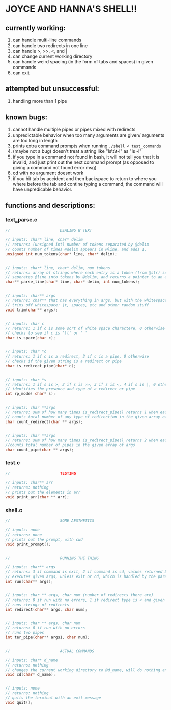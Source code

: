 # JOYCE AND HANNA'S SHELL!!

## currently working:
1. can handle multi-line commands
2. can handle two redirects in one line
3. can handle >, >>, <, and |
4. can change current working directory
5. can handle weird spacing (in the form of tabs and spaces) in given commands
6. can exit

## attempted but unsuccessful:
1. handling more than 1 pipe

## known bugs:
1. cannot handle multiple pipes or pipes mixed with redirects
2. unpredictable behavior when too many arguments are given/ arguments are too long in length
3. prints extra command prompts when running `./shell < test_commands`
4. (maybe not a bug) doesn't treat a string like "ls\t\t-l" as "ls -l"
5. if you type in a command not found in bash, it will not tell you that it is invalid, and just print out the next command prompt (as opposed to giving a command not found error msg)
6. cd with no argument doesnt work 
7. if you hit tab by accident and then backspace to return to where you where before the tab and contine typing a command, the command will have unpredicable behavior.

## functions and descriptions:
### text_parse.c
``` C
//                      DEALING W TEXT

// inputs: char* line, char* delim
// returns: (unsigned int) number of tokens separated by @delim
// counts number of times @delim appears in @line, and adds 1.
unsigned int num_tokens(char* line, char* delim);


// inputs: char* line, char* delim, num_tokens
// returns: array of strings where each entry is a token (from @str) seperated by @delim
// seperates @line into tokens by @delim, and returns a pointer to an array contining them
char** parse_line(char* line, char* delim, int num_tokens);


// inputs: char** args
// returns: char** that has everything in args, but with the whitespace trimmed off on either end
// trims off whitespace: \t, spaces, etc and other random stuff
void trim(char** args);


// inputs: char c
// returns: 1 if c is some sort of white space charactere, 0 otherwise
// checks to see if c is '\t' or ' '
char is_space(char c);


// inputs: char *c
// returns: 1 if c is a redirect, 2 if c is a pipe, 0 otherwise
// checks if the given string is a redirect or pipe
char is_redirect_pipe(char* c);


// inputs: char *s
// returns: 1 if s is >, 2 if s is >>, 3 if s is <, 4 if s is |, 0 otherwise
// identifies the presence and type of a redirect or pipe
int rp_mode( char* s);


// inputs: char **args
// returns: sum of how many times is_redirect_pipe() returns 1 when each element in given array is passed as an argument
// counts total number of any type of redirection in the given array of args
char count_redirect(char ** args);


// inputs: char **args
// returns: sum of how many times is_redirect_pipe() returns 2 when each element in given array is passed as an argument
//counts total number of pipes in the given array of args
char count_pipe(char ** args);
```
### test.c
``` C
//						TESTING

// inputs: char** arr
// returns: nothing
// prints out the elements in arr
void print_arr(char ** arr);
```
### shell.c
``` C
//                      SOME AESTHETICS

// inputs: none
// returns: none
// prints out the prompt, with cwd
void print_prompt();


//                      RUNNING THE THING

// inputs: char** args
// returns: 3 if command is exit, 2 if command is cd, values returned by redirect(), ter_pipe(), or execvp()
// executes given args, unless exit or cd, which is handled by the parent
int run(char** args);


// inputs: char ** args, char num (number of redirects there are)
// returns: 0 if run with no errors, 1 if redirect type is < and given file does not exist
// runs strings of redirects
int redirect(char** args, char num);


// inputs: char ** args, char num
// returns: 0 if run with no errors
// runs two pipes
int ter_pipe(char** args1, char num);


//                      ACTUAL COMMANDS

// inputs: char* d_name
// returns: nothing
// changes the current working directory to @d_name, will do nothing and print a message if it doesn't work
void cd(char* d_name);


// inputs: none
// returns: nothing
// quits the terminal with an exit message
void quit();
```
